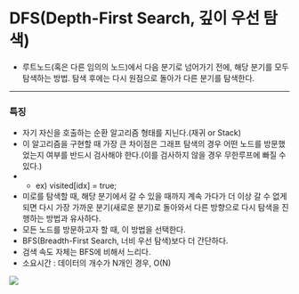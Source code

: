 # DFS(Depth-First Search, 깊이 우선 탐색)
* 루트노드(혹은 다른 임의의 노드)에서 다음 분기로 넘어가기 전에, 해당 분기를 모두 탐색하는 방법.
  탐색 후에는 다시 원점으로 돌아가 다른 분기를 탐색한다.
---
### 특징
* 자기 자신을 호출하는 순환 알고리즘 형태를 지닌다.(재귀 or Stack)
* 이 알고리즘을 구현할 때 가장 큰 차이점은 그래프 탐색의 경우 어떤 노드를 방문했었는지 여부를 반드시 검사해야 한다.(이를 검사하지 않을 경우 무한루프에 빠질 수 있다.) 
* - ex) visited[idx] = true;
* 미로를 탐색할 때, 해당 분기에서 갈 수 있을 때까지 계속 가다가 더 이상 갈 수 없게 되면 다시 가장 가까운 분기(새로운 분기)로 돌아와서 다른 방향으로 다시 탐색을 진행하는 방법과 유사하다.
* 모든 노드를 방문하고자 할 때, 이 방법을 선택한다.
* BFS(Breadth-First Search, 너비 우선 탐색)보다 더 간단하다.
* 검색 속도 자체는 BFS에 비해서 느리다.
* 소요시간 : 데이터의 개수가 N개인 경우, O(N)
<img src="https://t1.daumcdn.net/cfile/tistory/9983A7335BD0156910"/>
